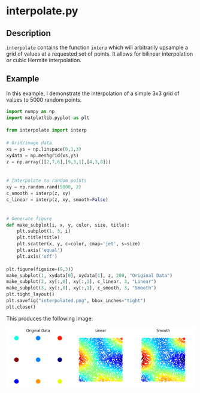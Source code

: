 # interpolate.py

## Description

`interpolate` contains the function `interp` which will arbitrarily upsample a grid of values at a requested set of points. 
It allows for bilinear interpolation or cubic Hermite interpolation.

## Example

In this example, I demonstrate the interpolation of a simple 3x3 grid of values to 5000 random points.

```python
import numpy as np
import matplotlib.pyplot as plt

from interpolate import interp

# Grid/image data
xs = ys = np.linspace(0,1,3)
xydata = np.meshgrid(xs,ys)
z = np.array([[2,7,6],[9,3,1],[4,3,8]])


# Interpolate to random points
xy = np.random.rand(5000, 2)
c_smooth = interp(z, xy)
c_linear = interp(z, xy, smooth=False)


# Generate figure
def make_subplot(i, x, y, color, size, title):
    plt.subplot(1, 3, i)
    plt.title(title)
    plt.scatter(x, y, c=color, cmap='jet', s=size)
    plt.axis('equal')
    plt.axis('off')

plt.figure(figsize=(9,3))
make_subplot(1, xydata[0], xydata[1], z, 200, "Original Data")
make_subplot(2, xy[:,0], xy[:,1], c_linear, 3, "Linear")
make_subplot(3, xy[:,0], xy[:,1], c_smooth, 3, "Smooth")
plt.tight_layout()
plt.savefig("interpolated.png", bbox_inches="tight")
plt.close()

```

This produces the following image:

![interpolated.png](../examples/interpolated.png)
